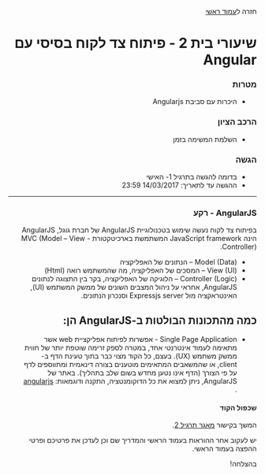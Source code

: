 <div dir="rtl">
<div>
</div>

חזרה ל[עמוד ראשי](../../..)

# שיעורי בית 2 - פיתוח צד לקוח בסיסי עם Angular

### מטרות
- היכרות עם סביבת Angularjs

### הרכב הציון
- השלמת המשימה בזמן

### הגשה
- בדומה להגשה בתרגיל 1- האישי
- ההגשה עד לתאריך: 14/03/2017 23:59

---

### AngularJS - רקע
בפיתוח צד לקוח נעשה שימוש בטכנולוגיית AngularJS של חברת גוגל, AngularJS הינה JavaScript framework המשתמשת בארכיטקטורת MVC (Model – View - Controller).
* (Model (Data – הנתונים של האפליקציה
* (View (UI – המסכים של האפליקציה, מה שהמשתמש רואה (Html)
* (Controller (Logic – הלוגיקה של האפליקציה, בקר בין התצוגה לנתונים AngularJS, אחראי על ניהול המצבים השונים של ממשק המשתמש (UI), האינטראקציה מול Expressjs server וסנכרון הנתונים.

##  כמה מהתכונות הבולטות ב-AngularJS הן:
* Single Page Application - אפשרות לפיתוח אפליקציית web אשר מתאימה לעמוד אינטרנטי אחד, במטרה לספק זרימה שוטפת יותר של חווית ממשק משתמש (UX). בעצם, כל הקוד מצוי כבר בתוך טעינת הדף ב- client, או שהמשאבים המתאימים מוטענים בצורה דינאמית ומתווספים לדף על פי הצורך (הדף אינו נטען מחדש בשום שלב בתהליך).
באתר של AngularJS, ניתן למצוא את כל הדוקומנטציה, התקנה ודוגמאות: [angularjs](https://angularjs.org) .


#### שכפול הקוד

המשך בקישור [מאגר תרגיל 2][ex2-repo-invitation].

יש לעקוב אחר ההוראות בעמוד הראשי והמדריך שם וכן לעדכן את פרטיכם ופרטי ההפצה בעמוד הראשי.

בהצלחה!

<!-- links -->
[ex2-repo-invitation]:https://classroom.github.com/assignment-invitations/554704687926ebca01457a3a068e6e2b

